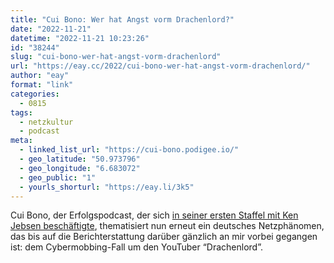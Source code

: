 ```yaml
---
title: "Cui Bono: Wer hat Angst vorm Drachenlord?"
date: "2022-11-21"
datetime: "2022-11-21 10:23:26"
id: "38244"
slug: "cui-bono-wer-hat-angst-vorm-drachenlord"
url: "https://eay.cc/2022/cui-bono-wer-hat-angst-vorm-drachenlord/"
author: "eay"
format: "link"
categories:
  - 0815
tags:
  - netzkultur
  - podcast
meta:
  - linked_list_url: "https://cui-bono.podigee.io/"
  - geo_latitude: "50.973796"
  - geo_longitude: "6.683072"
  - geo_public: "1"
  - yourls_shorturl: "https://eay.li/3k5"
---
```


Cui Bono, der Erfolgspodcast, der sich [in seiner ersten Staffel mit Ken Jebsen beschäftigte](https://eay.cc/2021/cui-bono-wtf-happened-to-ken-jebsen/), thematisiert nun erneut ein deutsches Netz­phänomen, das bis auf die Bericht­erstattung darüber gänzlich an mir vorbei gegangen ist: dem Cybermobbing-Fall um den YouTuber “Drachenlord”.
